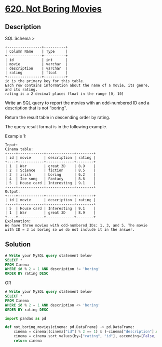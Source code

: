 # [620. Not Boring Movies](https://leetcode.com/problems/not-boring-movies/)

## Description

SQL Schema >
```
+----------------+----------+
| Column Name    | Type     |
+----------------+----------+
| id             | int      |
| movie          | varchar  |
| description    | varchar  |
| rating         | float    |
+----------------+----------+
id is the primary key for this table.
Each row contains information about the name of a movie, its genre, and its rating.
rating is a 2 decimal places float in the range [0, 10]
```


Write an SQL query to report the movies with an odd-numbered ID and a description that is not "boring".

Return the result table in descending order by rating.

The query result format is in the following example.

Example 1:
```
Input: 
Cinema table:
+----+------------+-------------+--------+
| id | movie      | description | rating |
+----+------------+-------------+--------+
| 1  | War        | great 3D    | 8.9    |
| 2  | Science    | fiction     | 8.5    |
| 3  | irish      | boring      | 6.2    |
| 4  | Ice song   | Fantacy     | 8.6    |
| 5  | House card | Interesting | 9.1    |
+----+------------+-------------+--------+
Output: 
+----+------------+-------------+--------+
| id | movie      | description | rating |
+----+------------+-------------+--------+
| 5  | House card | Interesting | 9.1    |
| 1  | War        | great 3D    | 8.9    |
+----+------------+-------------+--------+
Explanation: 
We have three movies with odd-numbered IDs: 1, 3, and 5. The movie with ID = 3 is boring so we do not include it in the answer.
```

## Solution

```sql
# Write your MySQL query statement below
SELECT *
FROM Cinema
WHERE id % 2 = 1 AND description != 'boring'
ORDER BY rating DESC
```
OR
```sql
# Write your MySQL query statement below
SELECT *
FROM Cinema
WHERE id % 2 = 1 AND description <> 'boring'
ORDER BY rating DESC
```

```python
import pandas as pd

def not_boring_movies(cinema: pd.DataFrame) -> pd.DataFrame:
    cinema = cinema[(cinema["id"] % 2 == 1) & (~cinema["description"].str.contains("boring"))]
    cinema = cinema.sort_values(by=["rating", "id"], ascending=[False, False])
    return cinema
    
```